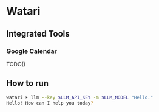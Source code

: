 # Watari

## Integrated Tools
### Google Calendar
TODO()



## How to run 
```bash
watari ➤ llm --key $LLM_API_KEY -m $LLM_MODEL "Hello."
Hello! How can I help you today?
```
